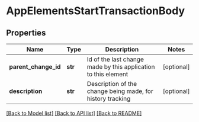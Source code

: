 # AppElementsStartTransactionBody

## Properties
Name | Type | Description | Notes
------------ | ------------- | ------------- | -------------
**parent_change_id** | **str** | Id of the last change made by this application to this element | [optional] 
**description** | **str** | Description of the change being made, for history tracking | [optional] 

[[Back to Model list]](../README.md#documentation-for-models) [[Back to API list]](../README.md#documentation-for-api-endpoints) [[Back to README]](../README.md)


